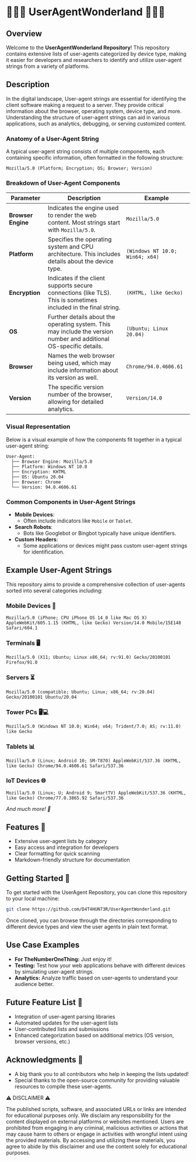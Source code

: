 # 🎩✨🦄 UserAgentWonderland 🦄✨🎩

## Overview
Welcome to the **UserAgentWonderland Repository**! This repository contains extensive lists of user-agents categorized by device type, making it easier for developers and researchers to identify and utilize user-agent strings from a variety of platforms.

## Description
In the digital landscape, User-agent strings are essential for identifying the client software making a request to a server. They provide critical information about the browser, operating system, device type, and more. Understanding the structure of user-agent strings can aid in various applications, such as analytics, debugging, or serving customized content. 

### Anatomy of a User-Agent String 
A typical user-agent string consists of multiple components, each containing specific information, often formatted in the following structure:

`Mozilla/5.0 (Platform; Encryption; OS; Browser; Version)`

### Breakdown of User-Agent Components

| **Parameter**     | **Description**                                 | **Example**                         |
|-------------------|-------------------------------------------------|-------------------------------------|
| **Browser Engine**| Indicates the engine used to render the web content. Most strings start with `Mozilla/5.0`. | `Mozilla/5.0`                        |
| **Platform**      | Specifies the operating system and CPU architecture. This includes details about the device type. | `(Windows NT 10.0; Win64; x64)`   |
| **Encryption**    | Indicates if the client supports secure connections (like TLS). This is sometimes included in the final string. | `(KHTML, like Gecko)`              |
| **OS**            | Further details about the operating system. This may include the version number and additional OS-specific details. | `(Ubuntu; Linux 20.04)`            |
| **Browser**       | Names the web browser being used, which may include information about its version as well. | `Chrome/94.0.4606.61`              |
| **Version**       | The specific version number of the browser, allowing for detailed analytics. | `Version/14.0`                     |

### Visual Representation

Below is a visual example of how the components fit together in a typical user-agent string:

```
User-Agent:
  ├── Browser Engine: Mozilla/5.0
  ├── Platform: Windows NT 10.0
  ├── Encryption: KHTML
  ├── OS: Ubuntu 20.04
  ├── Browser: Chrome
  └── Version: 94.0.4606.61
```

### Common Components in User-Agent Strings

- **Mobile Devices**:
  - Often include indicators like `Mobile` or `Tablet`.
- **Search Robots**:
  - Bots like Googlebot or Bingbot typically have unique identifiers.
- **Custom Headers**:
  - Some applications or devices might pass custom user-agent strings for identification.

## Example User-Agent Strings
This repository aims to provide a comprehensive collection of user-agents sorted into several categories including:

### Mobile Devices 📱

`Mozilla/5.0 (iPhone; CPU iPhone OS 14_0 like Mac OS X) AppleWebKit/605.1.15 (KHTML, like Gecko) Version/14.0 Mobile/15E148 Safari/604.1`
  
### Terminals 🖥️

`Mozilla/5.0 (X11; Ubuntu; Linux x86_64; rv:91.0) Gecko/20100101 Firefox/91.0`

### Servers ⏳

`Mozilla/5.0 (compatible; Ubuntu; Linux; x86_64; rv:20.04) Gecko/20100101 Ubuntu/20.04`
  
### Tower PCs 🖥️💻

`Mozilla/5.0 (Windows NT 10.0; Win64; x64; Trident/7.0; AS; rv:11.0) like Gecko`
  
### Tablets 📊

`Mozilla/5.0 (Linux; Android 10; SM-T870) AppleWebKit/537.36 (KHTML, like Gecko) Chrome/94.0.4606.61 Safari/537.36`
  
### IoT Devices 🌐

`Mozilla/5.0 (Linux; U; Android 9; SmartTV) AppleWebKit/537.36 (KHTML, like Gecko) Chrome/77.0.3865.92 Safari/537.36`
  
_And much more! 🎉_

## Features 🌟
- Extensive user-agent lists by category
- Easy access and integration for developers
- Clear formatting for quick scanning
- Markdown-friendly structure for documentation

## Getting Started 🏁
To get started with the UserAgent Repository, you can clone this repository to your local machine:

```bash
git clone https://github.com/D4T4HUN73R/UserAgentWonderland.git
```

Once cloned, you can browse through the directories corresponding to different device types and view the user agents in plain text format.

## Use Case Examples
- **For TheNumberOneThing:** Just enjoy it!
- **Testing:** Test how your web applications behave with different devices by simulating user-agent strings.
- **Analytics:** Analyze traffic based on user-agents to understand your audience better.

## Future Feature List 🚧
- Integration of user-agent parsing libraries
- Automated updates for the user-agent lists
- User-contributed lists and submissions
- Enhanced categorization based on additional metrics (OS version, browser versions, etc.)

## Acknowledgments 🤝
- A big thank you to all contributors who help in keeping the lists updated!
- Special thanks to the open-source community for providing valuable resources to compile these user-agents.

⚠️ DISCLAIMER ⚠️

The published scripts, software, and associated URLs or links are intended for educational purposes only. We disclaim any responsibility for the content displayed on external platforms or websites mentioned. Users are prohibited from engaging in any criminal, malicious activities or actions that may cause harm to others or engage in activities with wrongful intent using the provided materials. By accessing and utilizing these materials, you agree to abide by this disclaimer and use the content solely for educational purposes.
